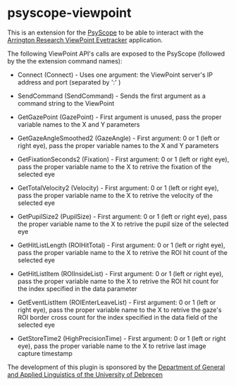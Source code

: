 psyscope-viewpoint
==================

This is an extension for the [PsyScope](http://psy.ck.sissa.it) to be able to interact with the [Arrington Research ViewPoint Eyetracker](http://www.arringtonresearch.com/) application.

The following ViewPoint API's calls are exposed to the PsyScope (followed by the the extension command names):

 - Connect (Connect) 	-	Uses one argument: the ViewPoint server's IP address and port (separated by ':' )
 - SendCommand (SendCommand)	-	Sends the first argument as a command string to the ViewPoint
 - GetGazePoint (GazePoint)	-	First argument is unused, pass the proper variable names to the X and Y parameters
 - GetGazeAngleSmoothed2 (GazeAngle)	-	First argument: 0 or 1 (left or right eye), pass the proper variable names to the X and Y parameters 
 - GetFixationSeconds2 (Fixation)	-	First argument: 0 or 1 (left or right eye), pass the proper variable name to the X to retrive the fixation of the selected eye
 - GetTotalVelocity2 (Velocity)	-	First argument: 0 or 1 (left or right eye), pass the proper variable name to the X to retrive the velocity of the selected eye
 - GetPupilSize2 (PupilSize)	-	First argument: 0 or 1 (left or right eye), pass the proper variable name to the X to retrive the pupil size of the selected eye

 - GetHitListLength (ROIHitTotal)	-	First argument: 0 or 1 (left or right eye), pass the proper variable name to the X to retrive the ROI hit count of the selected eye
 - GetHitListItem (ROIInsideList)	-	First argument: 0 or 1 (left or right eye), pass the proper variable name to the X to retrive the ROI hit count for the index specified in the data parameter
 - GetEventListItem (ROIEnterLeaveList)	-	First argument: 0 or 1 (left or right eye), pass the proper variable name to the X to retrive the gaze's ROI border cross count for the index specified in the data field of the selected eye

 - GetStoreTime2 (HighPrecisionTime)	-	First argument: 0 or 1 (left or right eye), pass the proper variable name to the X to retrive last image capture timestamp

The development of this plugin is sponsored by the [Department of General and Applied Linguistics of the University of Debrecen](http://lingua.arts.unideb.hu/index_en.php)

